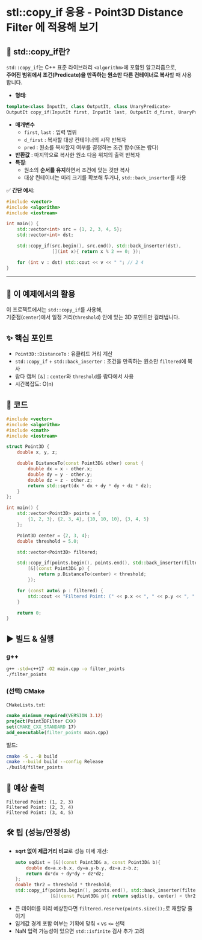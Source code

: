 # stl::copy_if 응용 - Point3D Distance Filter 에 적용해 보기

## 📌 std::copy_if란?

`std::copy_if`는 C++ 표준 라이브러리 `<algorithm>`에 포함된 알고리즘으로,  
**주어진 범위에서 조건(Predicate)을 만족하는 원소만 다른 컨테이너로 복사**할 때 사용합니다.

- **형태**:
```cpp
template<class InputIt, class OutputIt, class UnaryPredicate>
OutputIt copy_if(InputIt first, InputIt last, OutputIt d_first, UnaryPredicate pred);
```
- **매개변수**
  - `first`, `last` : 입력 범위
  - `d_first` : 복사할 대상 컨테이너의 시작 반복자
  - `pred` : 원소를 복사할지 여부를 결정하는 조건 함수(또는 람다)
- **반환값** : 마지막으로 복사한 원소 다음 위치의 출력 반복자
- **특징**:
  - 원소의 **순서를 유지**하면서 조건에 맞는 것만 복사
  - 대상 컨테이너는 미리 크기를 확보해 두거나, `std::back_inserter`를 사용

✅ **간단 예시**:
```cpp
#include <vector>
#include <algorithm>
#include <iostream>

int main() {
    std::vector<int> src = {1, 2, 3, 4, 5};
    std::vector<int> dst;

    std::copy_if(src.begin(), src.end(), std::back_inserter(dst),
                 [](int x){ return x % 2 == 0; });

    for (int v : dst) std::cout << v << " "; // 2 4
}
```

---

## 📌 이 예제에서의 활용

이 프로젝트에서는 `std::copy_if`를 사용해,  
기준점(`center`)에서 일정 거리(`threshold`) 안에 있는 3D 포인트만 걸러냅니다.

## ✨ 핵심 포인트
- `Point3D::DistanceTo` : 유클리드 거리 계산
- `std::copy_if` + `std::back_inserter` : 조건을 만족하는 원소만 `filtered`에 복사
- 람다 캡처 `[&]` : `center`와 `threshold`를 람다에서 사용
- 시간복잡도: O(n)

## 🧾 코드

```cpp
#include <vector>
#include <algorithm>
#include <cmath>
#include <iostream>

struct Point3D {
    double x, y, z;

    double DistanceTo(const Point3D& other) const {
        double dx = x - other.x;
        double dy = y - other.y;
        double dz = z - other.z;
        return std::sqrt(dx * dx + dy * dy + dz * dz);
    }
};

int main() {
    std::vector<Point3D> points = {
        {1, 2, 3}, {2, 3, 4}, {10, 10, 10}, {3, 4, 5}
    };

    Point3D center = {2, 3, 4};
    double threshold = 5.0;

    std::vector<Point3D> filtered;

    std::copy_if(points.begin(), points.end(), std::back_inserter(filtered),
        [&](const Point3D& p) {
            return p.DistanceTo(center) < threshold;
        });

    for (const auto& p : filtered) {
        std::cout << "Filtered Point: (" << p.x << ", " << p.y << ", " << p.z << ")\n";
    }

    return 0;
}
```

## ▶️ 빌드 & 실행

### g++
```bash
g++ -std=c++17 -O2 main.cpp -o filter_points
./filter_points
```

### (선택) CMake
`CMakeLists.txt`:
```cmake
cmake_minimum_required(VERSION 3.12)
project(Point3DFilter CXX)
set(CMAKE_CXX_STANDARD 17)
add_executable(filter_points main.cpp)
```
빌드:
```bash
cmake -S . -B build
cmake --build build --config Release
./build/filter_points
```

## 🧪 예상 출력
```
Filtered Point: (1, 2, 3)
Filtered Point: (2, 3, 4)
Filtered Point: (3, 4, 5)
```

## 🛠️ 팁 (성능/안정성)
- **sqrt 없이 제곱거리 비교**로 성능 미세 개선:
  ```cpp
  auto sqdist = [&](const Point3D& a, const Point3D& b){
      double dx=a.x-b.x, dy=a.y-b.y, dz=a.z-b.z;
      return dx*dx + dy*dy + dz*dz;
  };
  double thr2 = threshold * threshold;
  std::copy_if(points.begin(), points.end(), std::back_inserter(filtered),
               [&](const Point3D& p){ return sqdist(p, center) < thr2; });
  ```
- 큰 데이터를 미리 예상한다면 `filtered.reserve(points.size());`로 재할당 줄이기
- 임계값 경계 포함 여부는 기획에 맞춰 `<` vs `<=` 선택
- NaN 입력 가능성이 있으면 `std::isfinite` 검사 추가 고려

